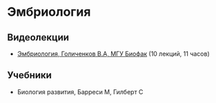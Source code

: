 # Эмбриология

## Видеолекции

* [Эмбриология, Голиченков В.А, МГУ Биофак](https://teach-in.ru/course/embryology-golychenkov) (10 лекций, 11 часов)

## Учебники

* Биология развития, Барреси М, Гилберт С

